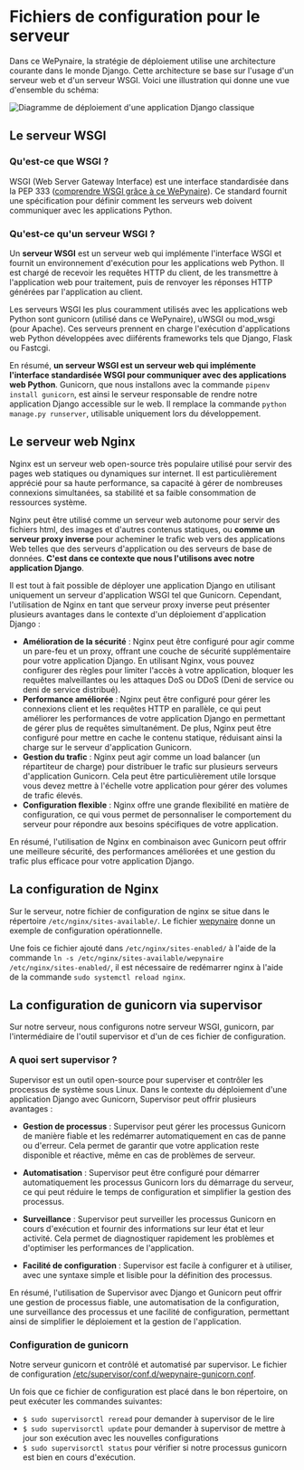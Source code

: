 # Fichiers de configuration pour le serveur

Dans ce WePynaire, la stratégie de déploiement utilise une architecture courante dans le monde Django. Cette architecture se base sur l'usage
d'un serveur web et d'un serveur WSGI. Voici une illustration qui donne une vue d'ensemble du schéma:

![Diagramme de déploiement d'une application Django classique](https://i.gyazo.com/2057449649a2290960194096f06835e7.png)

## Le serveur WSGI

### Qu'est-ce que WSGI ?

WSGI (Web Server Gateway Interface) est une interface standardisée dans la PEP 333 ([comprendre WSGI grâce à ce WePynaire](https://youtu.be/fdA1RDgWLjY)). Ce standard fournit une spécification pour définir comment les serveurs web doivent communiquer avec les applications Python.

### Qu'est-ce qu'un serveur WSGI ?

Un **serveur WSGI** est un serveur web qui implémente l'interface WSGI et fournit un environnement d'exécution pour les applications web Python. Il est chargé de recevoir les requêtes HTTP du client, de les transmettre à l'application web pour traitement, puis de renvoyer les réponses HTTP générées par l'application au client.

Les serveurs WSGI les plus couramment utilisés avec les applications web Python sont gunicorn (utilisé dans ce WePynaire), uWSGI ou mod_wsgi (pour Apache). Ces serveurs prennent en charge l'exécution d'applications web Python développées avec diiférents frameworks tels que Django, Flask ou Fastcgi.

En résumé, **un serveur WSGI est un serveur web qui implémente l'interface standardisée WSGI pour communiquer avec des applications web Python**. Gunicorn, que nous installons avec la commande `pipenv install gunicorn`, est ainsi le serveur responsable de rendre notre application Django accessible sur le web. Il remplace la commande `python manage.py runserver`, utilisable uniquement lors du développement.

## Le serveur web Nginx

Nginx est un serveur web open-source très populaire utilisé pour servir des pages web statiques ou dynamiques sur internet. Il est particulièrement apprécié pour sa haute performance, sa capacité à gérer de nombreuses connexions simultanées, sa stabilité et sa faible consommation de ressources système.

Nginx peut être utilisé comme un serveur web autonome pour servir des fichiers html, des images et d'autres contenus statiques, ou **comme un serveur proxy inverse** pour acheminer le trafic web vers des applications Web telles que des serveurs d'application ou des serveurs de base de données. **C'est dans ce contexte que nous l'utilisons avec notre application Django**.

Il est tout à fait possible de déployer une application Django en utilisant uniquement un serveur d'application WSGI tel que Gunicorn. Cependant, l'utilisation de Nginx en tant que serveur proxy inverse peut présenter plusieurs avantages dans le contexte d'un déploiement d'application Django :

- **Amélioration de la sécurité** : Nginx peut être configuré pour agir comme un pare-feu et un proxy, offrant une couche de sécurité supplémentaire pour votre application Django. En utilisant Nginx, vous pouvez configurer des règles pour limiter l'accès à votre application, bloquer les requêtes malveillantes ou les attaques DoS ou DDoS (Deni de service ou deni de service distribué).
- **Performance améliorée** : Nginx peut être configuré pour gérer les connexions client et les requêtes HTTP en parallèle, ce qui peut améliorer les performances de votre application Django en permettant de gérer plus de requêtes simultanément. De plus, Nginx peut être configuré pour mettre en cache le contenu statique, réduisant ainsi la charge sur le serveur d'application Gunicorn.
- **Gestion du trafic** : Nginx peut agir comme un load balancer (un répartiteur de charge) pour distribuer le trafic sur plusieurs serveurs d'application Gunicorn. Cela peut être particulièrement utile lorsque vous devez mettre à l'échelle votre application pour gérer des volumes de trafic élevés.
- **Configuration flexible** : Nginx offre une grande flexibilité en matière de configuration, ce qui vous permet de personnaliser le comportement du serveur pour répondre aux besoins spécifiques de votre application.

En résumé, l'utilisation de Nginx en combinaison avec Gunicorn peut offrir une meilleure sécurité, des performances améliorées et une gestion du trafic plus efficace pour votre application Django.

## La configuration de Nginx

Sur le serveur, notre fichier de configuration de nginx se situe dans le répertoire `/etc/nginx/sites-available/`. Le fichier [wepynaire](wepynaire) donne un exemple de configuration opérationnelle.

Une fois ce fichier ajouté dans `/etc/nginx/sites-enabled/` à l'aide de la commande `ln -s /etc/nginx/sites-available/wepynaire /etc/nginx/sites-enabled/`, il est nécessaire de redémarrer nginx à l'aide de la commande `sudo systemctl reload nginx`.

## La configuration de gunicorn via supervisor

Sur notre serveur, nous configurons notre serveur WSGI, gunicorn, par l'intermédiaire de l'outil supervisor et d'un de ces fichier de configuration. 

### A quoi sert supervisor ?

Supervisor est un outil open-source pour superviser et contrôler les processus de système sous Linux. Dans le contexte du déploiement d'une application Django avec Gunicorn, Supervisor peut offrir plusieurs avantages :

- **Gestion de processus** : Supervisor peut gérer les processus Gunicorn de manière fiable et les redémarrer automatiquement en cas de panne ou d'erreur. Cela permet de garantir que votre application reste disponible et réactive, même en cas de problèmes de serveur.

- **Automatisation** : Supervisor peut être configuré pour démarrer automatiquement les processus Gunicorn lors du démarrage du serveur, ce qui peut réduire le temps de configuration et simplifier la gestion des processus.

- **Surveillance** : Supervisor peut surveiller les processus Gunicorn en cours d'exécution et fournir des informations sur leur état et leur activité. Cela permet de diagnostiquer rapidement les problèmes et d'optimiser les performances de l'application.

- **Facilité de configuration** : Supervisor est facile à configurer et à utiliser, avec une syntaxe simple et lisible pour la définition des processus.

En résumé, l'utilisation de Supervisor avec Django et Gunicorn peut offrir une gestion de processus fiable, une automatisation de la configuration, une surveillance des processus et une facilité de configuration, permettant ainsi de simplifier le déploiement et la gestion de l'application.

### Configuration de gunicorn

Notre serveur gunicorn et contrôlé et automatisé par supervisor. Le fichier de configuration [/etc/supervisor/conf.d/wepynaire-gunicorn.conf](wepynaire-gunicorn.conf).

Un fois que ce fichier de configuration est placé dans le bon répertoire, on peut exécuter les commandes suivantes:
- `$ sudo supervisorctl reread` pour demander à supervisor de le lire
- `$ sudo supervisorctl update` pour demander à supervisor de mettre à jour son exécution avec les nouvelles configurations
- `$ sudo supervisorctl status` pour vérifier si notre processus gunicorn est bien en cours d'exécution.